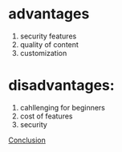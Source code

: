 # advantages
1. security features
2. quality of content
3. customization

# disadvantages:
1. cahllenging for beginners
2. cost of features
3. security


[Conclusion](Conclusion.md)

